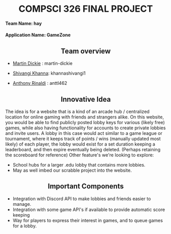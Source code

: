 # **<div align="center">COMPSCI 326 FINAL PROJECT**

#### **Team Name:** hay

#### **Application Name:** GameZone


## **<div align="center">Team overview** 

* [Martin Dickie](github.com/martin-dickie) :  martin-dickie

* [Shivangi Khanna](https://github.com/khannashivangi1):  khannashivangi1

* [Anthony Rinaldi](https://github.com/anttl462) : anttl462


## **<div align="center">Innovative Idea**

The idea is for a website that is a kind of an arcade hub / centralized location for online gaming with friends and strangers alike. On this website, you would be able to find publicly posted lobby keys for various (likely free) games, while also having functionality for accounts to create private lobbies and invite users. A lobby in this case would act similar to a game league or tournament, where it keeps track of points / wins (manually updated most likely) of each player, the lobby would exist for a set duration keeping a leaderboard, and then expire eventually being deleted. (Perhaps retaining the scoreboard for reference)
Other feature's we're looking to explore: 

* School hubs for a larger .edu lobby that contains more lobbies. 
* May as well imbed our scrabble project into the website.

## **<div align="center">Important Components**

* Integration with Discord API to make lobbies and friends easier to manage.
* Integration with some game API's if available to provide automatic score keeping
* Way for players to express their interest in games, and to queue games for a lobby.